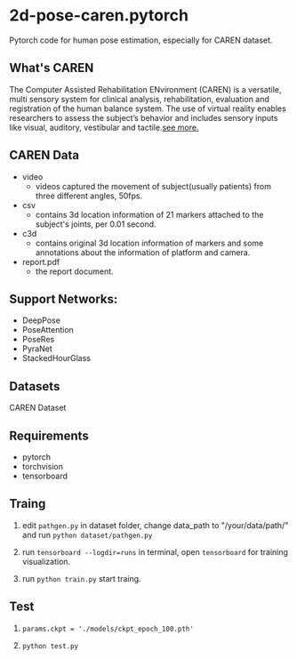 # 2d-pose-caren.pytorch

Pytorch code for human pose estimation, especially for CAREN dataset.

## What's CAREN
The Computer Assisted Rehabilitation ENvironment (CAREN) is a versatile, multi sensory system for clinical analysis, rehabilitation, evaluation and registration of the human balance system. The use of virtual reality enables researchers to assess the subject’s behavior and includes sensory inputs like visual, auditory, vestibular and tactile.[see more.](https://www.motekforcelink.com/product/caren/)

## CAREN Data
- video
  - videos captured the movement of subject(usually patients) from three different angles, 50fps.
- csv
  - contains 3d location information of 21 markers attached to the subject's joints, per 0.01 second.
- c3d
  - contains original 3d location information of markers and some annotations about the information of platform and camera.
- report.pdf
  - the report document.

## Support Networks:

- DeepPose
- PoseAttention
- PoseRes
- PyraNet
- StackedHourGlass

## Datasets

CAREN Dataset

## Requirements

- pytorch
- torchvision
- tensorboard

## Traing

1. edit `pathgen.py` in dataset folder, change data_path to "/your/data/path/" and run `python dataset/pathgen.py`

2. run `tensorboard --logdir=runs` in terminal, open `tensorboard` for training visualization.

3. run `python train.py` start traing. 

## Test

1. `params.ckpt = './models/ckpt_epoch_100.pth'` 

2. `python test.py`
